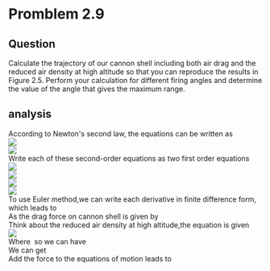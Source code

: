 # Promblem 2.9

## Question
Calculate the trajectory of our cannon shell including both air drag and the reduced air density at high altitude so that you can reproduce the results in Figure 2.5. Perform your calculation for different firing angles and determine the value of the angle that gives the maximum range.
## analysis
According to Newton's second law, the equations can be written as <br/>
<img src="http://chart.googleapis.com/chart?cht=tx&chl=\frac{d^{2}x}{dt^{2}}=0" style="border:none;"> <br/>
<img src="http://chart.googleapis.com/chart?cht=tx&chl=\frac{d^{2}y}{dt^{2}}=-g" style="border:none;"> <br/>
Write each of these second-order equations as two first order equations  <br/>
<img src="http://chart.googleapis.com/chart?cht=tx&chl=\frac{dx}{dt}}=v_x" style="border:none;"> <br/> 
<img src="http://chart.googleapis.com/chart?cht=tx&chl=\frac{dy}{dt}}=v_y" style="border:none;"> <br/>
<img src="http://chart.googleapis.com/chart?cht=tx&chl=\frac{dv_x}{dt}}=0" style="border:none;"> <br/>
<img src="http://chart.googleapis.com/chart?cht=tx&chl=\frac{dv_y}{dt}}=-g" style="border:none;"> <br/>
To use Euler method,we can write each derivative in finite difference form, which leads to <br/>
<img src="http://latex.codecogs.com/gif.latex?x_{i+1}=x_i+v_{x,i}\Delta%20t" alt="" title="" /> <br/>
<img src="http://latex.codecogs.com/gif.latex?v_{x,i+1}=v_{x,i}" alt="" title="" /> <br/>
<img src="http://latex.codecogs.com/gif.latex?y_{i+1}=y_i+v_{x,i}\Delta%20t" alt="" title="" /> <br/>
<img src="http://latex.codecogs.com/gif.latex?v_{y,i+1}=v_{y,i}-g\Delta%20t" alt="" title="" /> <br/>
As the drag force on cannon shell is given by <br/>
<img src="http://latex.codecogs.com/gif.latex?F_{drag}=-B_2v^{2}" alt="" title="" /> <br/>
Think about the reduced air density at high altitude,the equation is given  <br/>
<img src="http://chart.googleapis.com/chart?cht=tx&chl=F_{drag}^{*}=(1-\frac{ay}{T_0})^{\alpha}F_{drag}(y=0)" style="border:none;"> <br/>
Where <img src="http://latex.codecogs.com/gif.latex?v=\sqrt{x^{2}+y^{2}}" alt="" title="" /> so we can have <br/> We can get <br/>
<img src="http://latex.codecogs.com/gif.latex?F_{drag,x}=-(1-\frac{ay}{T_0})^{\alpha}B_2vv_{x}" alt="" title="" /> <br/>
<img src="http://latex.codecogs.com/gif.latex?F_{drag,y}=-(1-\frac{ay}{T_0})^{\alpha}B_2vv_{y}" alt="" title="" /> <br/>
Add the force to the equations of motion leads to <br/>
<img src="http://latex.codecogs.com/gif.latex?x_{i+1}=x_i+v_{x,i}\Delta%20t" alt="" title="" /> <br/>
<img src="http://latex.codecogs.com/gif.latex?v_{x,i+1}=v_{x,i}-\frac{(1-\frac{ay}{T_0})^{\alpha}B_2vv_{x,i}}{m}\Delta%20t" alt="" title="" /> <br/>
<img src="http://latex.codecogs.com/gif.latex?y_{i+1}=y_i+v_{y,i}\Delta%20t" alt="" title="" /> <br/>
<img src="http://latex.codecogs.com/gif.latex?v_{y,i+1}=v_{y,i}-g\Delta%20t-\frac{(1-\frac{ay}{T_0})^{\alpha}B_2vv_{y,i}}{m}\Delta%20t" alt="" title="" /> <br/>

